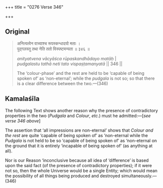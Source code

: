 +++
title = "0276 Verse 346"

+++
## Original 
>
> अनित्यत्वेन वाच्याश्च रूपस्कन्धादयो मताः ।  
> पुद्गलस्तु तथा नेति ततो विस्पष्टमन्यता ॥ ३४६ ॥ 
>
> *anityatvena vācyāśca rūpaskandhādayo matāḥ* \|  
> *pudgalastu tathā neti tato vispaṣṭamanyatā* \|\| 346 \|\| 
>
> The ‘colour-phase’ and the rest are held to be ‘capable of being spoken of’ as ‘non-eternal’; while the *pudgala* is not so; so that there is a clear difference between the two.—(346)



## Kamalaśīla

The following Text shows another reason why the presence of contradictory properties in the two (*Pudgala* and *Colour*, *etc*.) must he admitted:—[*see verse 346 above*]

The assertion that ‘all impressions are non-eternal’ shows that *Colour and the rest* are quite ‘capable of being spoken of’ as ‘non-eternal while the *Pudgala* is not held to be so ‘capable of being spoken of’ as ‘non-eternal on the ground that it is entirely ‘incapable of being spoken of’ (as anything at all).

Nor is our Reason ‘inconclusive because all idea of ‘difference’ is based upon the said fact (of the presence of contradictory properties); if it were not so, then the whole Universe would be a single Entity; which would mean the possibility of all things being produced and destroyed simultaneously.—(346)


